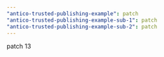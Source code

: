 ```yaml
---
"antico-trusted-publishing-example": patch
"antico-trusted-publishing-example-sub-1": patch
"antico-trusted-publishing-example-sub-2": patch
---
```


patch 13
